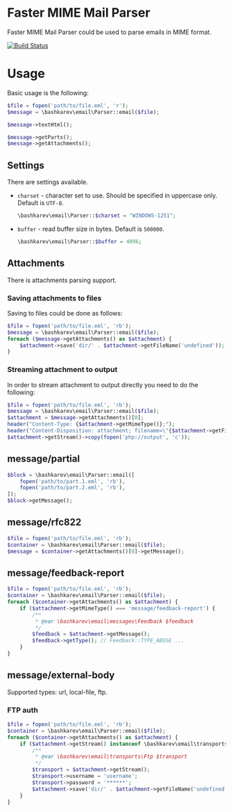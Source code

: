Faster MIME Mail Parser
=======================

Faster MIME Mail Parser could be used to parse emails in MIME format.
 
[![Build Status](https://travis-ci.org/bashkarev/email.svg?branch=master)](https://travis-ci.org/bashkarev/email)

# Usage

Basic usage is the following:

```php
$file = fopen('path/to/file.eml', 'r');
$message = \bashkarev\email\Parser::email($file);

$message->textHtml();

$message->getParts();
$message->getAttachments();
```

## Settings

There are settings available. 

- `charset` - character set to use. Should be specified in uppercase only.
  Default is `UTF-8`.

  ```php
  \bashkarev\email\Parser::$charset = "WINDOWS-1251";
  ```

- `buffer` - read buffer size in bytes. Default is `500000`.

  ```php
  \bashkarev\email\Parser::$buffer = 4096;
  ```

## Attachments

There is attachments parsing support.

### Saving attachments to files

Saving to files could be done as follows:

```php
$file = fopen('path/to/file.eml', 'rb');
$message = \bashkarev\email\Parser::email($file);
foreach ($message->getAttachments() as $attachment) {
    $attachment->save('dir/' . $attachment->getFileName('undefined'));
}
```

### Streaming attachment to output

In order to stream attachment to output directly you need to do the following:

```php
$file = fopen('path/to/file.eml', 'rb');
$message = \bashkarev\email\Parser::email($file);
$attachment = $message->getAttachments()[0];
header("Content-Type: {$attachment->getMimeType()};");
header("Content-Disposition: attachment; filename=\"{$attachment->getFileName('undefined')}\"");
$attachment->getStream()->copy(fopen('php://output', 'c'));
```

## message/partial

```php
$block = \bashkarev\email\Parser::email([
    fopen('path/to/part.1.eml', 'rb'),
    fopen('path/to/part.2.eml', 'rb'),
]);
$block->getMessage();
```

## message/rfc822

```php
$file = fopen('path/to/file.eml', 'rb');
$container = \bashkarev\email\Parser::email($file);
$message = $container->getAttachments()[0]->getMessage();
```

## message/feedback-report
```php
$file = fopen('path/to/file.eml', 'rb');
$container = \bashkarev\email\Parser::email($file);
foreach ($container->getAttachments() as $attachment) {
    if ($attachment->getMimeType() === 'message/feedback-report') {
        /**
         * @var \bashkarev\email\messages\Feedback $feedback
         */
        $feedback = $attachment->getMessage();
        $feedback->getType(); // Feedback::TYPE_ABUSE ...
    }
}

```

## message/external-body

Supported types: url, local-file, ftp.
 
### FTP auth
```php
$file = fopen('path/to/file.eml', 'rb');
$container = \bashkarev\email\Parser::email($file);
foreach ($container->getAttachments() as $attachment) {
    if ($attachment->getStream() instanceof \bashkarev\email\transports\Ftp) {
        /**
         * @var \bashkarev\email\transports\Ftp $transport
         */
        $transport = $attachment->getStream();
        $transport->username = 'username';
        $transport->password = '******';
        $attachment->save('dir/' . $attachment->getFileName('undefined'));
    }
}
```